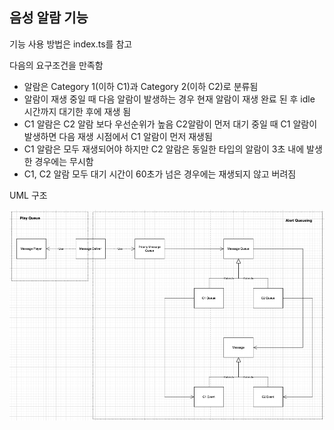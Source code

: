 ## 음성 알람 기능

기능 사용 방법은 index.ts를 참고

다음의 요구조건을 만족함

- 알람은 Category 1(이하 C1)과 Category 2(이하 C2)로 분류됨
- 알람이 재생 중일 때 다음 알람이 발생하는 경우 현재 알람이 재생 완료 된 후 idle 시간까지 대기한 후에 재생 됨
- C1 알람은 C2 알람 보다 우선순위가 높음 C2알람이 먼저 대기 중일 때 C1 알람이 발생하면 다음 재생 시점에서 C1 알람이 먼저 재생됨
- C1 알람은 모두 재생되어야 하지만 C2 알람은 동일한 타입의 알람이 3초 내에 발생한 경우에는 무시함
- C1, C2 알람 모두 대기 시간이 60초가 넘은 경우에는 재생되지 않고 버려짐

UML 구조

![alert UML](./message-alert.png)
